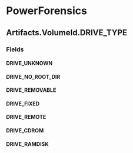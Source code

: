 ﻿# PowerForensics


## Artifacts.VolumeId.DRIVE_TYPE

### Fields

#### DRIVE_UNKNOWN

#### DRIVE_NO_ROOT_DIR

#### DRIVE_REMOVABLE

#### DRIVE_FIXED

#### DRIVE_REMOTE

#### DRIVE_CDROM

#### DRIVE_RAMDISK

